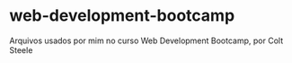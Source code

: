 # web-development-bootcamp
Arquivos usados por mim no curso Web Development Bootcamp, por Colt Steele

